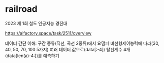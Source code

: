 # railroad
 2023 제 1회 철도 인공지능 경진대

https://aifactory.space/task/2511/overview

데이터 간단 이해: 구간 종류(직선, 곡선 2종류)에서 요댐퍼 비선형제어능력에 따라(30, 40, 50, 70, 100 5가지) 여러 데이터 값으로(data[:-4]) 탈선계수 4개(data[len(a)-4:])를 예측하기
